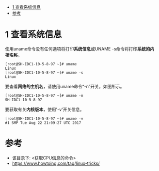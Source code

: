 
<!-- @import "[TOC]" {cmd="toc" depthFrom=1 depthTo=6 orderedList=false} -->

<!-- code_chunk_output -->

* [1 查看系统信息](#1-查看系统信息)
* [参考](#参考)

<!-- /code_chunk_output -->

# 1 查看系统信息

使用uname命令没有任何选项将打印**系统信息**或UNAME \-s命令将打印**系统的内核名称**。

```
[root@SH-IDC1-10-5-8-97 ~]# uname
Linux
[root@SH-IDC1-10-5-8-97 ~]# uname -s
Linux
```

要查看**网络的主机名**，请使用uname命令“\-n”开关，如图所示。

```
[root@SH-IDC1-10-5-8-97 ~]# uname -n
SH-IDC1-10-5-8-97
```

要获取有关**内核版本**，使用'\-v'开关信息。

```
[root@SH-IDC1-10-5-8-97 ~]# uname -v
#1 SMP Tue Aug 22 21:09:27 UTC 2017
```



# 参考

- 该目录下: <获取CPU信息的命令>
- https://www.howtoing.com/tag/linux-tricks/